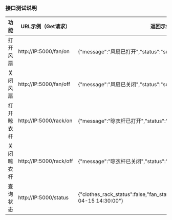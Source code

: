 ### 接口测试说明

| 功能       | URL示例（Get请求）      | 返回示例                                                     |
| ---------- | ----------------------- | ------------------------------------------------------------ |
| 打开风扇   | http://IP:5000/fan/on   | {"message":"风扇已打开","status":"success"                   |
| 关闭风扇   | http://IP:5000/fan/off  | {"message":"风扇已关闭","status":"success"}                  |
| 打开晾衣杆 | http://IP:5000/rack/on  | {"message":"晾衣杆已打开","status":"success"}                |
| 关闭晾衣杆 | http://IP:5000/rack/off | {"message":"晾衣杆已关闭","status":"success"}                |
| 查询状态   | http://IP:5000/status   | {"clothes_rack_status":false,"fan_status":true,"update_time":"2025-04-15 14:30:00"} |

